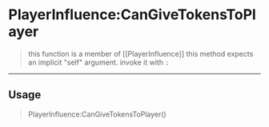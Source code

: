 # PlayerInfluence:CanGiveTokensToPlayer
> this function is a member of [[PlayerInfluence]]
> this method expects an implicit "self" argument. invoke it with `:`
-----
## Usage
> PlayerInfluence:CanGiveTokensToPlayer()
